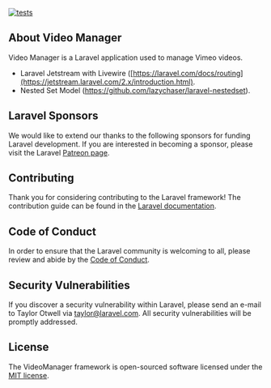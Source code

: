[![tests](https://github.com/soap/VideoManager/actions/workflows/run-tests.yml/badge.svg)](https://github.com/soap/VideoManager/actions/workflows/run-tests.yml)

## About Video Manager

Video Manager is a Laravel application used to manage Vimeo videos.

- Laravel Jetstream with Livewire ([https://laravel.com/docs/routing](https://jetstream.laravel.com/2.x/introduction.html).
- Nested Set Model (https://github.com/lazychaser/laravel-nestedset).

## Laravel Sponsors

We would like to extend our thanks to the following sponsors for funding Laravel development. If you are interested in becoming a sponsor, please visit the Laravel [Patreon page](https://patreon.com/taylorotwell).


## Contributing

Thank you for considering contributing to the Laravel framework! The contribution guide can be found in the [Laravel documentation](https://laravel.com/docs/contributions).

## Code of Conduct

In order to ensure that the Laravel community is welcoming to all, please review and abide by the [Code of Conduct](https://laravel.com/docs/contributions#code-of-conduct).

## Security Vulnerabilities

If you discover a security vulnerability within Laravel, please send an e-mail to Taylor Otwell via [taylor@laravel.com](mailto:taylor@laravel.com). All security vulnerabilities will be promptly addressed.

## License

The VideoManager framework is open-sourced software licensed under the [MIT license](https://opensource.org/licenses/MIT).
